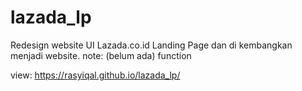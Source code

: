# lazada_lp
Redesign website UI Lazada.co.id Landing Page dan di kembangkan menjadi website. note: (belum ada) function

view: https://rasyiqal.github.io/lazada_lp/
